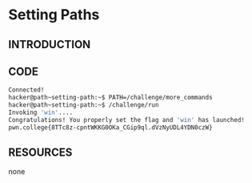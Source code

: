 # Setting Paths
## INTRODUCTION
## CODE
```BASH
Connected!                                                                        
hacker@path~setting-path:~$ PATH=/challenge/more_commands
hacker@path~setting-path:~$ /challenge/run
Invoking 'win'....
Congratulations! You properly set the flag and 'win' has launched!
pwn.college{8TTc8z-cpntWKKG0OKa_CGip9ql.dVzNyUDL4YDN0czW}
```
## RESOURCES
none
